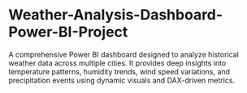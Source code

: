 # Weather-Analysis-Dashboard-Power-BI-Project
A comprehensive Power BI dashboard designed to analyze historical weather data across multiple cities. It provides deep insights into temperature patterns, humidity trends, wind speed variations, and precipitation events using dynamic visuals and DAX-driven metrics.
